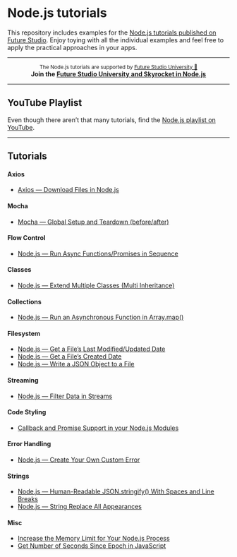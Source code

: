 # Node.js tutorials
This repository includes examples for the [Node.js tutorials published on Future Studio](https://futurestud.io/tutorials/tag/nodejs). Enjoy toying with all the individual examples and feel free to apply the practical approaches in your apps.



------

<p align="center"><sup>The Node.js tutorials are supported by <a href="https://futurestud.io">Future Studio University 🚀</a></sup>
<br><b>
Join the <a href="https://futurestud.io/university">Future Studio University and Skyrocket in Node.js</a></b>
</p>

------


## YouTube Playlist
Even though there aren’t that many tutorials, find the [Node.js playlist on YouTube](https://www.youtube.com/watch?v=s6TNwLnhppk&list=PLpUMhvC6l7AMwyuEqLPvfEtKQbdD4BJ5o).


---


## Tutorials


#### Axios
- [Axios — Download Files in Node.js](https://futurestud.io/tutorials/download-files-images-with-axios-in-node-js)


#### Mocha
- [Mocha — Global Setup and Teardown (before/after)](https://futurestud.io/tutorials/mocha-global-setup-and-teardown-before-after)


#### Flow Control
- [Node.js — Run Async Functions/Promises in Sequence](https://futurestud.io/tutorials/node-js-run-async-functions-promises-in-sequence)


#### Classes
- [Node.js — Extend Multiple Classes (Multi Inheritance)](https://futurestud.io/tutorials/node-js-extend-multiple-classes-multi-inheritance)


#### Collections
- [Node.js — Run an Asynchronous Function in Array.map()](https://futurestud.io/tutorials/node-js-how-to-run-an-asynchronous-function-in-array-map)


#### Filesystem
- [Node.js — Get a File’s Last Modified/Updated Date](https://futurestud.io/tutorials/node-js-get-a-files-last-modified-updated-date)
- [Node.js — Get a File’s Created Date](https://futurestud.io/tutorials/node-js-get-a-files-created-date)
- [Node.js — Write a JSON Object to a File](https://futurestud.io/tutorials/node-js-write-a-json-object-to-a-file)


#### Streaming
- [Node.js — Filter Data in Streams](https://futurestud.io/tutorials/node-js-filter-data-in-streams)


#### Code Styling
- [Callback and Promise Support in your Node.js Modules](https://futurestud.io/tutorials/callback-and-promise-support-in-your-node-js-modules)


#### Error Handling
- [Node.js — Create Your Own Custom Error](https://futurestud.io/tutorials/node-js-create-your-custom-error)


#### Strings
- [Node.js — Human-Readable JSON.stringify() With Spaces and Line Breaks](https://futurestud.io/tutorials/node-js-human-readable-json-stringify-with-spaces-and-line-breaks)
- [Node.js — String Replace All Appearances](https://futurestud.io/tutorials/node-js-string-replace-all-appearances)


#### Misc
- [Increase the Memory Limit for Your Node.js Process](https://futurestud.io/tutorials/node-js-increase-the-memory-limit-for-your-process)
- [Get Number of Seconds Since Epoch in JavaScript](https://futurestud.io/tutorials/get-number-of-seconds-since-epoch-in-javascript)
